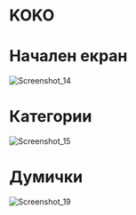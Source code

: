 # KOKO

# Начален екран

![Screenshot_14](https://user-images.githubusercontent.com/56379916/213937402-454e01a1-fb54-4474-8483-488f1bd5cdbc.png)

# Категории
![Screenshot_15](https://user-images.githubusercontent.com/56379916/213937432-84322466-d028-4f49-a0de-63dc8d9b2c7b.png)

# Думички
![Screenshot_19](https://user-images.githubusercontent.com/56379916/213937555-a21d60aa-1af4-49df-9337-e549890131e3.png)
